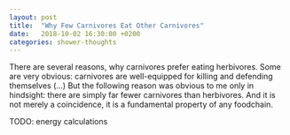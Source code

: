 ```yaml
---
layout: post
title:  "Why Few Carnivores Eat Other Carnivores"
date:   2018-10-02 16:30:00 +0200
categories: shower-thoughts
---
```


There are several reasons, why carnivores prefer eating herbivores. Some are very
obvious: carnivores are well-equipped for killing and defending themselves (...)
But the following reason was obvious to me only in hindsight: there are simply
far fewer carnivores than herbivores. And it is not merely a coincidence,
it is a fundamental property of any foodchain.

TODO: energy calculations
